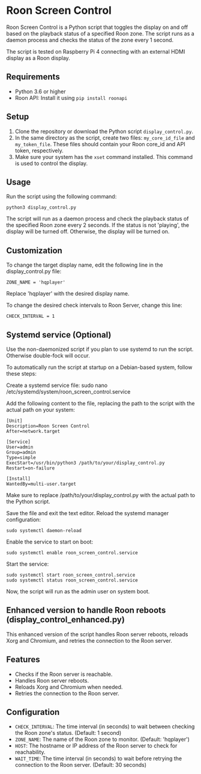 # Roon Screen Control

Roon Screen Control is a Python script that toggles the display on and off based on the playback status of a specified Roon zone. The script runs as a daemon process and checks the status of the zone every 1 second.

The script is tested on Raspberry Pi 4 connecting with an external HDMI display as a Roon display.

## Requirements

- Python 3.6 or higher
- Roon API: Install it using `pip install roonapi`

## Setup

1. Clone the repository or download the Python script `display_control.py`.
2. In the same directory as the script, create two files: `my_core_id_file` and `my_token_file`. These files should contain your Roon core_id and API token, respectively.
3. Make sure your system has the `xset` command installed. This command is used to control the display.

## Usage

Run the script using the following command:

```
python3 display_control.py
```

The script will run as a daemon process and check the playback status of the specified Roon zone every 2 seconds. If the status is not 'playing', the display will be turned off. Otherwise, the display will be turned on.

## Customization
To change the target display name, edit the following line in the display_control.py file:
```
ZONE_NAME = 'hqplayer'
```
Replace 'hqplayer' with the desired display name.

To change the desired check intervals to Roon Server, change this line:
```
CHECK_INTERVAL = 1
```

## Systemd service (Optional)
Use the non-daemonized script if you plan to use systemd to run the script. Otherwise double-fock will occur.

To automatically run the script at startup on a Debian-based system, follow these steps:

Create a systemd service file:
sudo nano /etc/systemd/system/roon_screen_control.service

Add the following content to the file, replacing the path to the script with the actual path on your system:
```
[Unit]
Description=Roon Screen Control
After=network.target

[Service]
User=admin
Group=admin
Type=simple
ExecStart=/usr/bin/python3 /path/to/your/display_control.py
Restart=on-failure

[Install]
WantedBy=multi-user.target
```

Make sure to replace /path/to/your/display_control.py with the actual path to the Python script.

Save the file and exit the text editor.
Reload the systemd manager configuration:
```
sudo systemctl daemon-reload
```
Enable the service to start on boot:
```
sudo systemctl enable roon_screen_control.service
```
Start the service:
```
sudo systemctl start roon_screen_control.service
sudo systemctl status roon_screen_control.service
```

Now, the script will run as the admin user on system boot.

## Enhanced version to handle Roon reboots (display_control_enhanced.py)
This enhanced version of the script handles Roon server reboots, reloads Xorg and Chromium, and retries the connection to the Roon server.

## Features

- Checks if the Roon server is reachable.
- Handles Roon server reboots.
- Reloads Xorg and Chromium when needed.
- Retries the connection to the Roon server.

## Configuration

- `CHECK_INTERVAL`: The time interval (in seconds) to wait between checking the Roon zone's status. (Default: 1 second)
- `ZONE_NAME`: The name of the Roon zone to monitor. (Default: 'hqplayer')
- `HOST`: The hostname or IP address of the Roon server to check for reachability.
- `WAIT_TIME`: The time interval (in seconds) to wait before retrying the connection to the Roon server. (Default: 30 seconds)